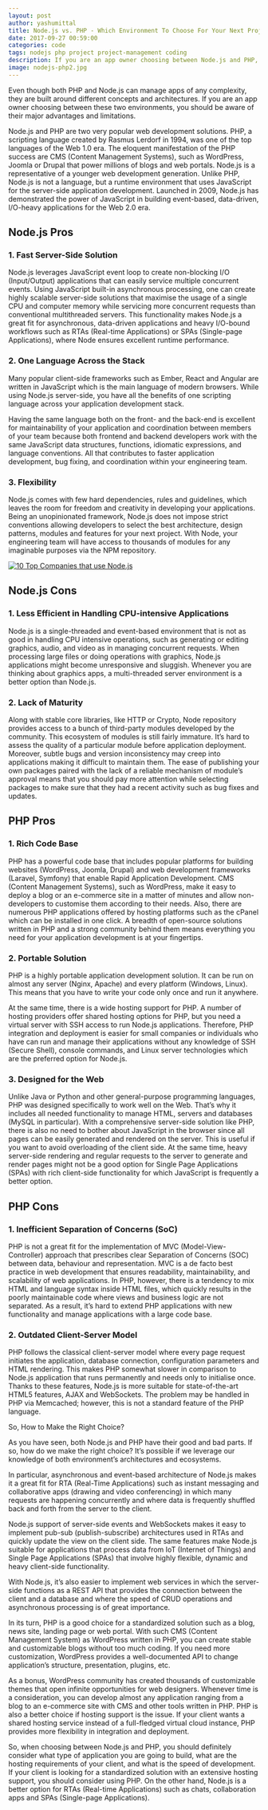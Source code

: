 ```yaml
---
layout: post
author: yashumittal
title: Node.js vs. PHP - Which Environment To Choose For Your Next Project?
date: 2017-09-27 00:59:00
categories: code
tags: nodejs php project project-management coding
description: If you are an app owner choosing between Node.js and PHP, you should be aware of their major advantages and limitations.
image: nodejs-php2.jpg
---
```


Even though both PHP and Node.js can manage apps of any complexity, they are built around different concepts and architectures. If you are an app owner choosing between these two environments, you should be aware of their major advantages and limitations.

Node.js and PHP are two very popular web development solutions. PHP, a scripting language created by Rasmus Lerdorf in 1994, was one of the top languages of the Web 1.0 era. The eloquent manifestation of the PHP success are CMS (Content Management Systems), such as WordPress, Joomla or Drupal that power millions of blogs and web portals. Node.js is a representative of a younger web development generation. Unlike PHP, Node.js is not a language, but a runtime environment that uses JavaScript for the server-side application development. Launched in 2009, Node.js has demonstrated the power of JavaScript in building event-based, data-driven, I/O-heavy applications for the Web 2.0 era.

## Node.js Pros

### 1. Fast Server-Side Solution

Node.js leverages JavaScript event loop to create non-blocking I/O (Input/Output) applications that can easily service multiple concurrent events. Using JavaScript built-in asynchronous processing, one can create highly scalable server-side solutions that maximise the usage of a single CPU and computer memory while servicing more concurrent requests than conventional multithreaded servers. This functionality makes Node.js a great fit for asynchronous, data-driven applications and heavy I/O-bound workflows such as RTAs (Real-time Applications) or SPAs (Single-page Applications), where Node ensures excellent runtime performance.

### 2. One Language Across the Stack

Many popular client-side frameworks such as Ember, React and Angular are written in JavaScript which is the main language of modern browsers. While using Node.js server-side, you have all the benefits of one scripting language across your application development stack.

Having the same language both on the front- and the back-end is excellent for maintainability of your application and coordination between members of your team because both frontend and backend developers work with the same JavaScript data structures, functions, idiomatic expressions, and language conventions. All that contributes to faster application development, bug fixing, and coordination within your engineering team.

### 3. Flexibility

Node.js comes with few hard dependencies, rules and guidelines, which leaves the room for freedom and creativity in developing your applications. Being an unopinionated framework, Node.js does not impose strict conventions allowing developers to select the best architecture, design patterns, modules and features for your next project. With Node, your engineering team will have access to thousands of modules for any imaginable purposes via the NPM repository.

[![10 Top Companies that use Node.js](//blog.codecarrot.net/images/10-Top-companies-that-use-nodejs.jpg)](/10-top-companies-that-used-nodejs-in-production)

## Node.js Cons

### 1. Less Efficient in Handling CPU-intensive Applications

Node.js is a single-threaded and event-based environment that is not as good in handling CPU intensive operations, such as generating or editing graphics, audio, and video as in managing concurrent requests. When processing large files or doing operations with graphics, Node.js applications might become unresponsive and sluggish. Whenever you are thinking about graphics apps, a multi-threaded server environment is a better option than Node.js.

### 2. Lack of Maturity

Along with stable core libraries, like HTTP or Crypto, Node repository provides access to a bunch of third-party modules developed by the community. This ecosystem of modules is still fairly immature. It’s hard to assess the quality of a particular module before application deployment. Moreover, subtle bugs and version inconsistency may creep into applications making it difficult to maintain them. The ease of publishing your own packages paired with the lack of a reliable mechanism of module’s approval means that you should pay more attention while selecting packages to make sure that they had a recent activity such as bug fixes and updates.

## PHP Pros

### 1. Rich Code Base

PHP has a powerful code base that includes popular platforms for building websites (WordPress, Joomla, Drupal) and web development frameworks (Laravel, Symfony) that enable Rapid Application Development. CMS (Content Management Systems), such as WordPress, make it easy to deploy a blog or an e-commerce site in a matter of minutes and allow non-developers to customise them according to their needs. Also, there are numerous PHP applications offered by hosting platforms such as the cPanel which can be installed in one click. A breadth of open-source solutions written in PHP and a strong community behind them means everything you need for your application development is at your fingertips.

### 2. Portable Solution

PHP is a highly portable application development solution. It can be run on almost any server (Nginx, Apache) and every platform (Windows, Linux). This means that you have to write your code only once and run it anywhere.

At the same time, there is a wide hosting support for PHP. A number of hosting providers offer shared hosting options for PHP, but you need a virtual server with SSH access to run Node.js applications. Therefore, PHP integration and deployment is easier for small companies or individuals who have can run and manage their applications without any knowledge of SSH (Secure Shell), console commands, and Linux server technologies which are the preferred option for Node.js.

### 3. Designed for the Web

Unlike Java or Python and other general-purpose programming languages, PHP was designed specifically to work well on the Web. That’s why it includes all needed functionality to manage HTML, servers and databases (MySQL in particular). With a comprehensive server-side solution like PHP, there is also no need to bother about JavaScript in the browser since all pages can be easily generated and rendered on the server. This is useful if you want to avoid overloading of the client side. At the same time, heavy server-side rendering and regular requests to the server to generate and render pages might not be a good option for Single Page Applications (SPAs) with rich client-side functionality for which JavaScript is frequently a better option.

## PHP Cons

### 1. Inefficient  Separation of Concerns (SoC)

PHP is not a great fit for the implementation of  MVC (Model-View-Controller) approach that prescribes clear Separation of Concerns (SOC) between data, behaviour and representation. MVC is a de facto best practice in web development that ensures readability, maintainability, and scalability of web applications. In PHP, however, there is a tendency to mix HTML and language syntax inside HTML files, which quickly results in the poorly maintainable code where views and business logic are not separated. As a result, it’s hard to extend PHP applications with new functionality and manage applications with a large code base.

### 2. Outdated Client-Server Model

PHP follows the classical client-server model where every page request initiates the application, database connection, configuration parameters and HTML rendering. This makes PHP somewhat slower in comparison to Node.js application that runs permanently and needs only to initialise once. Thanks to these features, Node.js is more suitable for state-of-the-art HTML5 features, AJAX and WebSockets. The problem may be handled in PHP via Memcached; however, this is not a standard feature of the PHP language.

So, How to Make the Right Choice?

As you have seen, both Node.js and PHP have their good and bad parts. If so, how do we make the right choice? It’s possible if we leverage our knowledge of both environment’s architectures and ecosystems.

In particular, asynchronous and event-based architecture of Node.js makes it a great fit for RTA (Real-Time Applications) such as instant messaging and collaborative apps (drawing and video conferencing) in which many requests are happening concurrently and where data is frequently shuffled back and forth from the server to the client.

Node.js support of server-side events and WebSockets makes it easy to implement pub-sub (publish-subscribe) architectures used in RTAs and quickly update the view on the client side. The same features make Node.js suitable for applications that process data from IoT (Internet of Things) and Single Page Applications (SPAs) that involve highly flexible, dynamic and heavy client-side functionality.

With Node.js, it’s also easier to implement web services in which the server-side functions as a REST API that provides the connection between the client and a database and where the speed of CRUD operations and asynchronous processing is of great importance.

In its turn, PHP is a good choice for a standardized solution such as a blog, news site, landing page or web portal. With such CMS (Content Management System) as WordPress written in PHP, you can create stable and customizable blogs without too much coding. If you need more customization, WordPress provides a well-documented API to change application’s structure, presentation, plugins, etc.

As a bonus, WordPress community has created thousands of customizable themes that open infinite opportunities for web designers. Whenever time is a consideration, you can develop almost any application ranging from a blog to an e-commerce site with CMS and other tools written in PHP. PHP is also a better choice if hosting support is the issue. If your client wants a shared hosting service instead of a full-fledged virtual cloud instance, PHP provides more flexibility in integration and deployment.

So, when choosing between Node.js and PHP, you should definitely consider what type of application you are going to build, what are the hosting requirements of your client, and what is the speed of development. If your client is looking for a standardized solution with an extensive hosting support, you should consider using PHP. On the other hand, Node.js is a better option for RTAs (Real-time Applications) such as chats, collaboration apps and SPAs (Single-page Applications).
